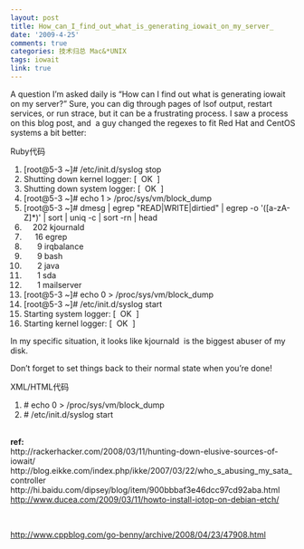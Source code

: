 ```yaml
---
layout: post
title: How_can_I_find_out_what_is_generating_iowait_on_my_server_
date: '2009-4-25'
comments: true
categories: 技术归总 Mac&*UNIX
tags: iowait
link: true
---
```

<p>A question I&rsquo;m asked daily is &ldquo;How can I find out what is generating iowait on my server?&rdquo; Sure, you can dig through pages of lsof output, restart services, or run strace, but it can be a frustrating process. I saw a process on this blog post, and&nbsp; a guy changed the regexes to fit Red Hat and CentOS systems a bit better:<br />
<div class="codeText">
<div class="codeHead">Ruby代码</div>
<ol start="1" class="dp-rb">
    <li class="alt"><span><span>[root</span><span class="variable">@5</span><span>-3&nbsp;~]</span><span class="comment">#&nbsp;/etc/init.d/syslog&nbsp;stop</span><span>&nbsp;&nbsp;</span></span></li>
    <li class=""><span>Shutting&nbsp;down&nbsp;kernel&nbsp;logger:&nbsp;[&nbsp;&nbsp;OK&nbsp;&nbsp;]&nbsp;&nbsp;</span></li>
    <li class="alt"><span>Shutting&nbsp;down&nbsp;system&nbsp;logger:&nbsp;[&nbsp;&nbsp;OK&nbsp;&nbsp;]&nbsp;&nbsp;</span></li>
    <li class=""><span>[root<span class="variable">@5</span><span>-3&nbsp;~]</span><span class="comment">#&nbsp;echo&nbsp;1&nbsp;&gt;&nbsp;/proc/sys/vm/block_dump</span><span>&nbsp;&nbsp;</span></span></li>
    <li class="alt"><span>[root<span class="variable">@5</span><span>-3&nbsp;~]</span><span class="comment">#&nbsp;dmesg&nbsp;|&nbsp;egrep&nbsp;&quot;READ|WRITE|dirtied&quot;&nbsp;|&nbsp;egrep&nbsp;-o&nbsp;'([a-zA-Z]*)'&nbsp;|&nbsp;sort&nbsp;|&nbsp;uniq&nbsp;-c&nbsp;|&nbsp;sort&nbsp;-rn&nbsp;|&nbsp;head</span><span>&nbsp;&nbsp;</span></span></li>
    <li class=""><span>&nbsp;&nbsp;&nbsp;&nbsp;202&nbsp;kjournald&nbsp;&nbsp;</span></li>
    <li class="alt"><span>&nbsp;&nbsp;&nbsp;&nbsp;&nbsp;16&nbsp;egrep&nbsp;&nbsp;</span></li>
    <li class=""><span>&nbsp;&nbsp;&nbsp;&nbsp;&nbsp;&nbsp;9&nbsp;irqbalance&nbsp;&nbsp;</span></li>
    <li class="alt"><span>&nbsp;&nbsp;&nbsp;&nbsp;&nbsp;&nbsp;9&nbsp;bash&nbsp;&nbsp;</span></li>
    <li class=""><span>&nbsp;&nbsp;&nbsp;&nbsp;&nbsp;&nbsp;2&nbsp;java&nbsp;&nbsp;</span></li>
    <li class="alt"><span>&nbsp;&nbsp;&nbsp;&nbsp;&nbsp;&nbsp;1&nbsp;sda&nbsp;&nbsp;</span></li>
    <li class=""><span>&nbsp;&nbsp;&nbsp;&nbsp;&nbsp;&nbsp;1&nbsp;mailserver&nbsp;&nbsp;</span></li>
    <li class="alt"><span>[root<span class="variable">@5</span><span>-3&nbsp;~]</span><span class="comment">#&nbsp;echo&nbsp;0&nbsp;&gt;&nbsp;/proc/sys/vm/block_dump</span><span>&nbsp;&nbsp;</span></span></li>
    <li class=""><span>[root<span class="variable">@5</span><span>-3&nbsp;~]</span><span class="comment">#&nbsp;/etc/init.d/syslog&nbsp;start</span><span>&nbsp;&nbsp;</span></span></li>
    <li class="alt"><span>Starting&nbsp;system&nbsp;logger:&nbsp;[&nbsp;&nbsp;OK&nbsp;&nbsp;]&nbsp;&nbsp;</span></li>
    <li class=""><span>Starting&nbsp;kernel&nbsp;logger:&nbsp;[&nbsp;&nbsp;OK&nbsp;&nbsp;]&nbsp;&nbsp;</span></li>
</ol>
</div>
In my specific situation, it looks like <span>kjournald&nbsp; </span>is the biggest abuser of my disk.</p>
<p>Don&rsquo;t forget to set things back to their normal state when you&rsquo;re done!</p>
<div class="codeText">
<div class="codeHead">XML/HTML代码</div>
<ol class="dp-xml" start="1">
    <li class="alt"><span><span>#&nbsp;echo&nbsp;0&nbsp;</span><span class="tag">&gt;</span><span>&nbsp;/proc/sys/vm/block_dump&nbsp;&nbsp;</span></span></li>
    <li class=""><span>#&nbsp;/etc/init.d/syslog&nbsp;start&nbsp; <br />
    </span></li>
</ol>
</div>
<p><br />
<strong>ref:</strong><br />
http://rackerhacker.com/2008/03/11/hunting-down-elusive-sources-of-iowait/<br />
http://blog.eikke.com/index.php/ikke/2007/03/22/who_s_abusing_my_sata_controller<br />
http://hi.baidu.com/dipsey/blog/item/900bbbaf3e46dcc97cd92aba.html<br />
<a href="http://www.ducea.com/2009/03/11/howto-install-iotop-on-debian-etch/">http://www.ducea.com/2009/03/11/howto-install-iotop-on-debian-etch/</a></p>
<p>&nbsp;</p>
<p><a href="http://www.cppblog.com/go-benny/archive/2008/04/23/47908.html">http://www.cppblog.com/go-benny/archive/2008/04/23/47908.html</a></p>
<p>&nbsp;</p>
